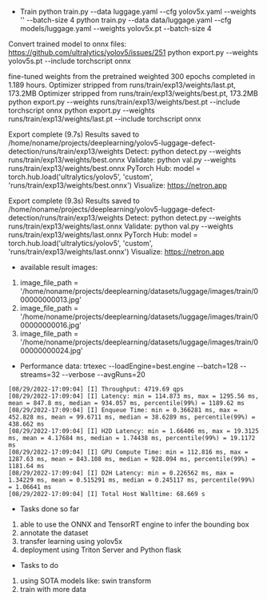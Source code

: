 * Train
python train.py --data luggage.yaml --cfg yolov5x.yaml --weights '' --batch-size 4
python train.py --data data/luggage.yaml --cfg models/luggage.yaml --weights yolov5x.pt --batch-size 4

Convert trained model to onnx files:
https://github.com/ultralytics/yolov5/issues/251
python export.py --weights yolov5s.pt --include torchscript onnx

fine-tuned weights from the pretrained weighted
300 epochs completed in 1.189 hours.
Optimizer stripped from runs/train/exp13/weights/last.pt, 173.2MB
Optimizer stripped from runs/train/exp13/weights/best.pt, 173.2MB
python export.py --weights runs/train/exp13/weights/best.pt --include torchscript onnx
python export.py --weights runs/train/exp13/weights/last.pt --include torchscript onnx

Export complete (9.7s)
Results saved to /home/noname/projects/deeplearning/yolov5-luggage-defect-detection/runs/train/exp13/weights
Detect:          python detect.py --weights runs/train/exp13/weights/best.onnx
Validate:        python val.py --weights runs/train/exp13/weights/best.onnx
PyTorch Hub:     model = torch.hub.load('ultralytics/yolov5', 'custom', 'runs/train/exp13/weights/best.onnx')
Visualize:       https://netron.app


Export complete (9.3s)
Results saved to /home/noname/projects/deeplearning/yolov5-luggage-defect-detection/runs/train/exp13/weights
Detect:          python detect.py --weights runs/train/exp13/weights/last.onnx
Validate:        python val.py --weights runs/train/exp13/weights/last.onnx
PyTorch Hub:     model = torch.hub.load('ultralytics/yolov5', 'custom', 'runs/train/exp13/weights/last.onnx')
Visualize:       https://netron.app

* available result images:
1. image_file_path = '/home/noname/projects/deeplearning/datasets/luggage/images/train/000000000013.jpg'
2. image_file_path = '/home/noname/projects/deeplearning/datasets/luggage/images/train/000000000016.jpg'
3. image_file_path = '/home/noname/projects/deeplearning/datasets/luggage/images/train/000000000024.jpg'

* Performance data:
trtexec --loadEngine=best.engine --batch=128 --streams=32 --verbose --avgRuns=20
```shell
[08/29/2022-17:09:04] [I] Throughput: 4719.69 qps
[08/29/2022-17:09:04] [I] Latency: min = 114.873 ms, max = 1295.56 ms, mean = 847.8 ms, median = 934.057 ms, percentile(99%) = 1189.62 ms
[08/29/2022-17:09:04] [I] Enqueue Time: min = 0.366281 ms, max = 452.828 ms, mean = 99.6711 ms, median = 38.6289 ms, percentile(99%) = 438.662 ms
[08/29/2022-17:09:04] [I] H2D Latency: min = 1.66406 ms, max = 19.3125 ms, mean = 4.17684 ms, median = 1.74438 ms, percentile(99%) = 19.1172 ms
[08/29/2022-17:09:04] [I] GPU Compute Time: min = 112.816 ms, max = 1287.63 ms, mean = 843.108 ms, median = 928.094 ms, percentile(99%) = 1181.64 ms
[08/29/2022-17:09:04] [I] D2H Latency: min = 0.226562 ms, max = 1.34229 ms, mean = 0.515291 ms, median = 0.245117 ms, percentile(99%) = 1.06641 ms
[08/29/2022-17:09:04] [I] Total Host Walltime: 68.669 s

```


* Tasks done so far

1. able to use the ONNX and TensorRT engine to infer the bounding box
2. annotate the dataset
3. transfer learning using yolov5x
4. deployment using Triton Server and Python flask

* Tasks to do

1. using SOTA models like: swin transform
2. train with more data
